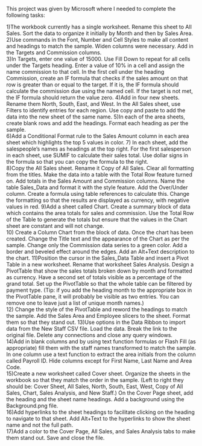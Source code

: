 This project was given by Microsoft where I needed to complete the following tasks:

1)The workbook currently has a single worksheet.  Rename this sheet to All Sales. Sort the data to organize it initially by Month and then by Sales Area. 
2)Use commands in the Font, Number and Cell Styles to make all content and headings to match the sample. Widen columns were necessary. Add in the Targets and Commission columns.  
3)In Targets, enter one value of 15000. Use Fill Down to repeat for all cells under the Targets heading. Enter a value of 10% in a cell and assign the name commission to that cell. In the first cell under the heading Commission, create an IF formula that checks if the sales amount on that row is greater than or equal to the target. If it is, the IF formula should calculate the commission due using the named cell. If the target is not met, the IF formula should return the value zero.
4)Add in four new sheets. Rename them North, South, East, and West. In the All Sales sheet, use Filters to identify entries for each region. Use copy and paste to add the data into the new sheet of the same name. 
5)In each of the area sheets, create blank rows and add the headings. Format each heading as per the sample.  
6)Add a Conditional Format rule to the Sales Amount column in each area sheet which highlights the top 5 values in color. 
7) In each sheet, add the salespeople’s names as headings at the top right. For the first salesperson in each sheet, use SUMIF to calculate their sales total. Use dollar signs in the formula so that you can copy the formula to the right.  
8)Copy the All Sales sheet. Rename it Copy of All Sales. Clear all formatting from the titles. Make the data into a table with the Total Row feature turned on. Add totals in the Sales Amount and Commission columns. Name the table Sales_Data and format it with the style feature. Add the Over/Under column. Create a formula using table references to calculate this. Change the formatting so that the results are displayed as currency, with negative values in red. 
9)Add a sheet called Chart. Create a summary block of data which contains the area totals for sales and commission. Use the Total Row of the Table to generate the totals but ensure that the values in the Chart sheet are constant and will not change.  
10) Create a Column Chart from the block of data. Once the chart has been created. Change the Title text and the appearance of the Chart as per the sample. Change only the Commission data series to a green color. Add a border and beveled effect around the edges. Add an Alt+Text description to the chart. 
11)Position the cursor in the Sales_Data Table and insert a Pivot Table in a new worksheet. Rename that worksheet Sales Analysis. Design a PivotTable that show the sales totals broken down by month and formatted as currency. Have a second set of totals visible as a percentage of the grand total. Set up the PivotTable so that the whole table can be filtered by payment type. (Tip: if you add the heading month to the appropriate box in the PivotTable pane, it will probably be visible as two entries. You can remove one to leave just a list of unique month names.)  
12) Change the style of the PivotTable and reword the headings to match the sample. Add the Sales Area and Employee slicers to the sheet. Format them so that they stand out. 
13)Use options in the Data Ribbon to import data from the New Staff CSV file. Load the data. Break the link to the original file. Delete any connections and close any query windows.  
14)Add in blank columns and by using text function formulas or Flash Fill (as appropriate) fill them with the staff names transformed to match the sample. In one column use a text function to extract the area initials from the column called Payroll ID. Hide columns except for First Name, Last Name and Area Code.  
15)Create a new worksheet called Cover sheet. Organize the sheets in the workbook so that they match the order in the sample. (Left to right they should be: Cover Sheet, All Sales, North, South, East, West, Copy of All Sales, Chart, Sales Analysis, and New Staff.) On the Cover Page sheet, add the heading and the sheet name headings. Add a background using the Background.png file.  
16)Add hyperlinks to the sheet headings to facilitate clicking on the heading to navigate to that sheet. Add Alt+Text to the hyperlinks to show the sheet name and not the full path.  
17)Add a color to the Cover Page, All Sales, and Sales Analysis tabs to make them stand out. Save and close the file.
